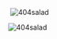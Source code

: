
<p>&nbsp;<img align="center" style="filter: grayscale(50%)" src="https://github-readme-stats.vercel.app/api?username=404salad&show_icons=true&locale=en" alt="404salad" /></p>

<p><img align="center" src="https://github-readme-streak-stats.herokuapp.com/?user=404salad&" alt="404salad" /></p>
